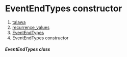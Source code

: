 
<div>

# EventEndTypes constructor

</div>










1.  [talawa](../../index.html)
2.  [recurrence_values](../../constants_recurrence_values/)
3.  [EventEndTypes](../../constants_recurrence_values/EventEndTypes-class.html)
4.  EventEndTypes constructor

##### EventEndTypes class







